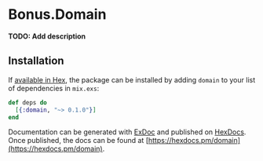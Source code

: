 # Bonus.Domain

**TODO: Add description**

## Installation

If [available in Hex](https://hex.pm/docs/publish), the package can be installed
by adding `domain` to your list of dependencies in `mix.exs`:

```elixir
def deps do
  [{:domain, "~> 0.1.0"}]
end
```

Documentation can be generated with [ExDoc](https://github.com/elixir-lang/ex_doc)
and published on [HexDocs](https://hexdocs.pm). Once published, the docs can
be found at [https://hexdocs.pm/domain](https://hexdocs.pm/domain).

